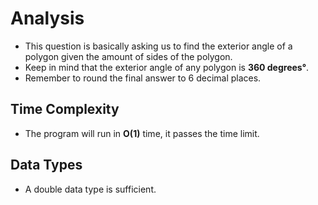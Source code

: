 # Analysis
- This question is basically asking us to find the exterior angle of a polygon given the amount of sides of the polygon.   
- Keep in mind that the exterior angle of any polygon is **360 degrees°**.   
- Remember to round the final answer to 6 decimal places.   
## Time Complexity
- The program will run in **O(1)** time, it passes the time limit.
## Data Types
- A double data type is sufficient.
